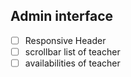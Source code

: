 ## Admin interface
- [ ] Responsive Header 
- [ ] scrollbar list of teacher
- [ ] availabilities of teacher 
